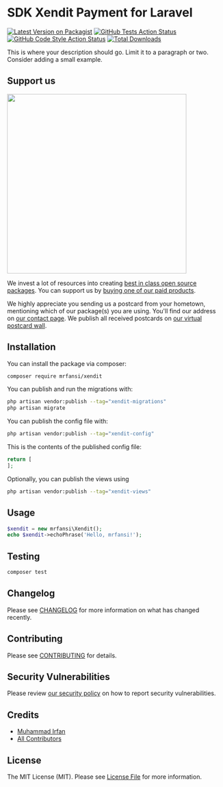 # SDK Xendit Payment for Laravel

[![Latest Version on Packagist](https://img.shields.io/packagist/v/mrfansi/xendit.svg?style=flat-square)](https://packagist.org/packages/mrfansi/xendit)
[![GitHub Tests Action Status](https://img.shields.io/github/actions/workflow/status/mrfansi/xendit/run-tests.yml?branch=main&label=tests&style=flat-square)](https://github.com/mrfansi/xendit/actions?query=workflow%3Arun-tests+branch%3Amain)
[![GitHub Code Style Action Status](https://img.shields.io/github/actions/workflow/status/mrfansi/xendit/fix-php-code-style-issues.yml?branch=main&label=code%20style&style=flat-square)](https://github.com/mrfansi/xendit/actions?query=workflow%3A"Fix+PHP+code+style+issues"+branch%3Amain)
[![Total Downloads](https://img.shields.io/packagist/dt/mrfansi/xendit.svg?style=flat-square)](https://packagist.org/packages/mrfansi/xendit)

This is where your description should go. Limit it to a paragraph or two. Consider adding a small example.

## Support us

[<img src="https://github-ads.s3.eu-central-1.amazonaws.com/xendit.jpg?t=1" width="419px" />](https://spatie.be/github-ad-click/xendit)

We invest a lot of resources into creating [best in class open source packages](https://spatie.be/open-source). You can support us by [buying one of our paid products](https://spatie.be/open-source/support-us).

We highly appreciate you sending us a postcard from your hometown, mentioning which of our package(s) you are using. You'll find our address on [our contact page](https://spatie.be/about-us). We publish all received postcards on [our virtual postcard wall](https://spatie.be/open-source/postcards).

## Installation

You can install the package via composer:

```bash
composer require mrfansi/xendit
```

You can publish and run the migrations with:

```bash
php artisan vendor:publish --tag="xendit-migrations"
php artisan migrate
```

You can publish the config file with:

```bash
php artisan vendor:publish --tag="xendit-config"
```

This is the contents of the published config file:

```php
return [
];
```

Optionally, you can publish the views using

```bash
php artisan vendor:publish --tag="xendit-views"
```

## Usage

```php
$xendit = new mrfansi\Xendit();
echo $xendit->echoPhrase('Hello, mrfansi!');
```

## Testing

```bash
composer test
```

## Changelog

Please see [CHANGELOG](CHANGELOG.md) for more information on what has changed recently.

## Contributing

Please see [CONTRIBUTING](CONTRIBUTING.md) for details.

## Security Vulnerabilities

Please review [our security policy](../../security/policy) on how to report security vulnerabilities.

## Credits

- [Muhammad Irfan](https://github.com/mrfansi)
- [All Contributors](../../contributors)

## License

The MIT License (MIT). Please see [License File](LICENSE.md) for more information.
